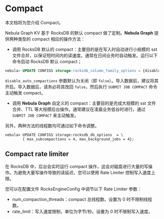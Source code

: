 # Compact

本文档将为您介绍 Compact。

Nebula Graph KV 基于 RocksDB 的默认 compact 做了定制。**Nebula Graph** 提供两种类型的 compact 相应的操作方法：

- 调用 RocksDB 默认的 compact：主要目的是在写入时自动进行小规模的 sst 文件合并，以保证短时间内的读速度。通常在日间业务时自动触发。运行以下命令启动 RocksDB 默认 compact；

```sql
nebula> UPDATE CONFIGS storage:rocksdb_column_family_options = {disable_auto_compactions = true};
```

`disable_auto_compactions` 参数默认为关闭（即 `false`）。导入数据前，建议将其开启。导入数据后，请务必将其改回 `false`，然后执行 `SUBMIT JOB COMPACT` 命令主动触发 compact。

- 调用 **Nebula Graph** 自定义的 compact：主要目的是完成大规模的 sst 文件合并、TTL 等大规模后台操作。通常建议在凌晨业务低谷时进行。通过 `SUBMIT JOB COMPACT` 来主动触发。

另外，两种方法的线程数均可通过如下命令调整。

```ngql
nebula> UPDATE CONFIGS storage:rocksdb_db_options  = \
        { max_subcompactions = 4, max_background_jobs = 4};
```

## Compact rate limiter

在 RocksDB 中，后台会实时运行 compact 操作，这会对磁盘进行大量的写操作。为避免大量写操作导致的读延迟，您可以使用 Rate Limiter 控制写入速度上限。

您可以在配置文件 RocksEngineConfig 中调节以下 Rate Limiter 参数：

- num_compaction_threads：compact 总线程数。设置为 0 时不限制线程数。
- rate_limit：写入速度限制，单位为字节/秒。设置为 0 时不限制写入速度。
